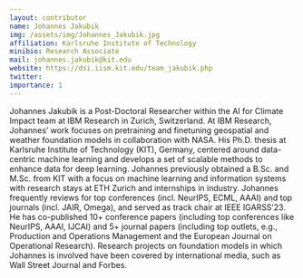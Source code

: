 ```yaml
---
layout: contributor
name: Johannes Jakubik
img: /assets/img/Johannes_Jakubik.jpg
affiliation: Karlsruhe Institute of Technology
minibio: Research Associate
mail: johannes.jakubik@kit.edu
website: https://dsi.iism.kit.edu/team_jakubik.php
twitter: 
importance: 1
---
```

Johannes Jakubik is a Post-Doctoral Researcher within the AI for Climate Impact team at IBM Research in Zurich, Switzerland. At IBM Research, Johannes’ work focuses on pretraining and finetuning geospatial and weather foundation models in collaboration with NASA. His Ph.D. thesis at Karlsruhe Institute of Technology (KIT), Germany, centered around data-centric machine learning and develops a set of scalable methods to enhance data for deep learning. Johannes previously obtained a B.Sc. and M.Sc. from KIT with a focus on machine learning and information systems with research stays at ETH Zurich and internships in industry. Johannes frequently reviews for top conferences (incl. NeurIPS, ECML, AAAI) and top journals (incl. JAIR, Omega), and served as track chair at IEEE IGARSS’23. He has co-published 10+ conference papers (including top conferences like NeurIPS, AAAI, IJCAI) and 5+ journal papers (including top outlets, e.g., Production and Operations Management and the European Journal on Operational Research). Research projects on foundation models in which Johannes is involved have been covered by international media, such as Wall Street Journal and Forbes.
